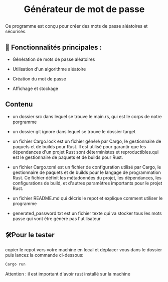 # <p align="center">Générateur de mot de passe</p>
  
 Ce programme  est conçu pour créer des mots de passe aléatoires et sécurisés. 

## 🧐 Fonctionnalités principales : 

- Génération de mots de passe aléatoires

- Utilisation d'un algorithme aléatoire

- Création du mot de passe

- Affichage et stockage 

## Contenu
- un dossier src dans lequel se trouve le main.rs, qui est  le corps de notre porgramme

- un dossier git ignore dans lequel se trouve le dossier target
  
- un fichier Cargo.lock  est un fichier généré par Cargo, le gestionnaire de paquets et de builds pour Rust. Il est utilisé pour garantir que les dépendances d'un projet Rust sont déterministes et reproductibles.qui est le gestionnaire de paquets et de builds pour Rust.

- un fichier Cargo.toml est un fichier de configuration utilisé par Cargo, le gestionnaire de paquets et de builds pour le langage de programmation Rust. Ce fichier définit les métadonnées du projet, les dépendances, les configurations de build, et d'autres paramètres importants pour le projet Rust.

- un fichier README.md qui décris le repot et explique comment utiliser le programme

- generated_password.txt est un fichier texte qui va stocker tous les mots passe qui vont être généré pas l'utilisateur


## 🛠️Pour le tester   
  
copier le repot vers votre machine en local et déplacer vous dans le dossier puis lancez la commande ci-dessous:
    
```bash
Cargo run
```
Attention : il est important d'avoir rust installé sur la machine 
